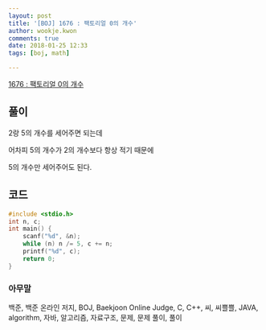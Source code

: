 ```yaml
---
layout: post
title: '[BOJ] 1676 : 팩토리얼 0의 개수'
author: wookje.kwon
comments: true
date: 2018-01-25 12:33
tags: [boj, math]

---
```


[1676 : 팩토리얼 0의 개수](https://www.acmicpc.net/problem/1676)

## 풀이

2랑 5의 개수를 세어주면 되는데

어차피 5의 개수가 2의 개수보다 항상 적기 때문에

5의 개수만 세어주어도 된다.

## 코드

```cpp
#include <stdio.h>
int n, c;
int main() {
	scanf("%d", &n);
	while (n) n /= 5, c += n;
	printf("%d", c);
	return 0;
}
```

### 아무말  
백준, 백준 온라인 저지, BOJ, Baekjoon Online Judge, C, C++, 씨, 씨쁠쁠, JAVA, algorithm, 자바, 알고리즘, 자료구조, 문제, 문제 풀이, 풀이
